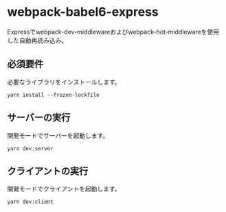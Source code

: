 # webpack-babel6-express
Expressでwebpack-dev-middlewareおよびwebpack-hot-middlewareを使用した自動再読み込み。

## 必須要件

必要なライブラリをインストールします。

```
yarn install --frozen-lockfile
```

## サーバーの実行

開発モードでサーバーを起動します。

```
yarn dev:server
```

## クライアントの実行

開発モードでクライアントを起動します。

```
yarn dev:client
```


